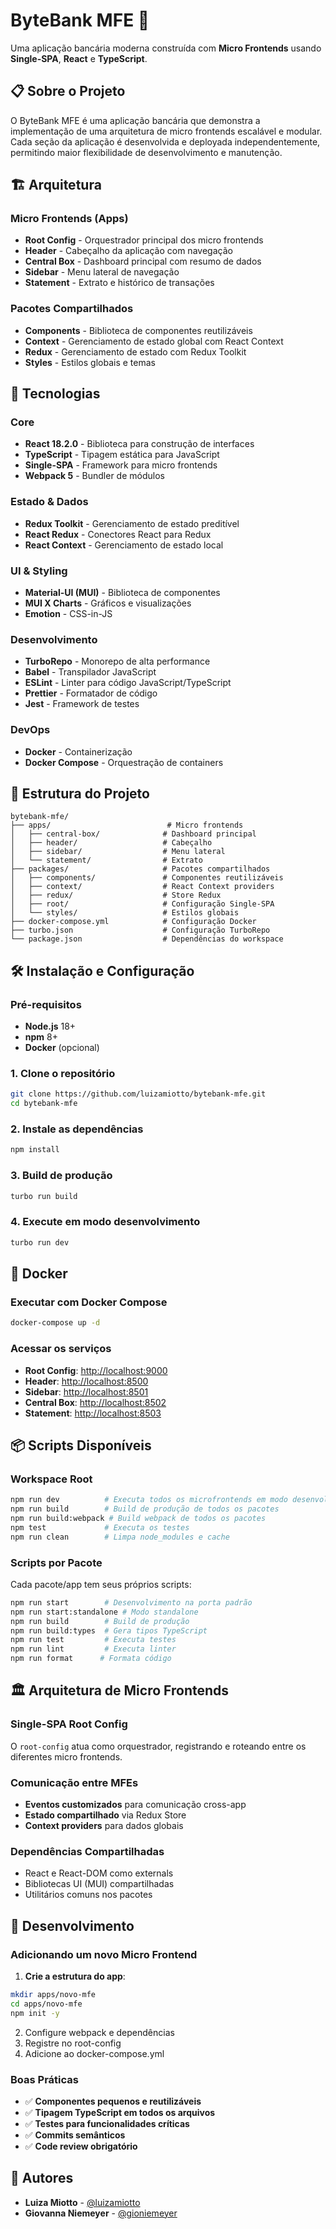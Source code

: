 # ByteBank MFE 🏦

Uma aplicação bancária moderna construída com **Micro Frontends** usando **Single-SPA**, **React** e **TypeScript**.

## 📋 Sobre o Projeto

O ByteBank MFE é uma aplicação bancária que demonstra a implementação de uma arquitetura de micro frontends escalável e modular. Cada seção da aplicação é desenvolvida e deployada independentemente, permitindo maior flexibilidade de desenvolvimento e manutenção.

## 🏗️ Arquitetura

### Micro Frontends (Apps)

- **Root Config** - Orquestrador principal dos micro frontends
- **Header** - Cabeçalho da aplicação com navegação
- **Central Box** - Dashboard principal com resumo de dados
- **Sidebar** - Menu lateral de navegação
- **Statement** - Extrato e histórico de transações

### Pacotes Compartilhados

- **Components** - Biblioteca de componentes reutilizáveis
- **Context** - Gerenciamento de estado global com React Context
- **Redux** - Gerenciamento de estado com Redux Toolkit
- **Styles** - Estilos globais e temas

## 🚀 Tecnologias

### Core

- **React 18.2.0** - Biblioteca para construção de interfaces
- **TypeScript** - Tipagem estática para JavaScript
- **Single-SPA** - Framework para micro frontends
- **Webpack 5** - Bundler de módulos

### Estado & Dados

- **Redux Toolkit** - Gerenciamento de estado preditível
- **React Redux** - Conectores React para Redux
- **React Context** - Gerenciamento de estado local

### UI & Styling

- **Material-UI (MUI)** - Biblioteca de componentes
- **MUI X Charts** - Gráficos e visualizações
- **Emotion** - CSS-in-JS

### Desenvolvimento

- **TurboRepo** - Monorepo de alta performance
- **Babel** - Transpilador JavaScript
- **ESLint** - Linter para código JavaScript/TypeScript
- **Prettier** - Formatador de código
- **Jest** - Framework de testes

### DevOps

- **Docker** - Containerização
- **Docker Compose** - Orquestração de containers

## 📁 Estrutura do Projeto

```text
bytebank-mfe/
├── apps/                          # Micro frontends
│   ├── central-box/              # Dashboard principal
│   ├── header/                   # Cabeçalho
│   ├── sidebar/                  # Menu lateral
│   └── statement/                # Extrato
├── packages/                     # Pacotes compartilhados
│   ├── components/               # Componentes reutilizáveis
│   ├── context/                  # React Context providers
│   ├── redux/                    # Store Redux
│   ├── root/                     # Configuração Single-SPA
│   └── styles/                   # Estilos globais
├── docker-compose.yml            # Configuração Docker
├── turbo.json                    # Configuração TurboRepo
└── package.json                  # Dependências do workspace
```

## 🛠️ Instalação e Configuração

### Pré-requisitos

- **Node.js** 18+
- **npm** 8+
- **Docker** (opcional)

### 1. Clone o repositório

```bash
git clone https://github.com/luizamiotto/bytebank-mfe.git
cd bytebank-mfe
```

### 2. Instale as dependências

```bash
npm install
```

### 3. Build de produção

```bash
turbo run build
```

### 4. Execute em modo desenvolvimento

```bash
turbo run dev
```

## 🐳 Docker

### Executar com Docker Compose

```bash
docker-compose up -d
```

### Acessar os serviços

- **Root Config**: <http://localhost:9000>
- **Header**: <http://localhost:8500>
- **Sidebar**: <http://localhost:8501>
- **Central Box**: <http://localhost:8502>
- **Statement**: <http://localhost:8503>

## 📦 Scripts Disponíveis

### Workspace Root

```bash
npm run dev          # Executa todos os microfrontends em modo desenvolvimento
npm run build        # Build de produção de todos os pacotes
npm run build:webpack # Build webpack de todos os pacotes
npm test             # Executa os testes
npm run clean        # Limpa node_modules e cache
```

### Scripts por Pacote

Cada pacote/app tem seus próprios scripts:

```bash
npm run start        # Desenvolvimento na porta padrão
npm run start:standalone # Modo standalone
npm run build        # Build de produção
npm run build:types  # Gera tipos TypeScript
npm run test         # Executa testes
npm run lint         # Executa linter
npm run format      # Formata código
```

## 🏛️ Arquitetura de Micro Frontends

### Single-SPA Root Config

O `root-config` atua como orquestrador, registrando e roteando entre os diferentes micro frontends.

### Comunicação entre MFEs

- **Eventos customizados** para comunicação cross-app
- **Estado compartilhado** via Redux Store
- **Context providers** para dados globais

### Dependências Compartilhadas

- React e React-DOM como externals
- Bibliotecas UI (MUI) compartilhadas
- Utilitários comuns nos pacotes

## 🔧 Desenvolvimento

### Adicionando um novo Micro Frontend

1. **Crie a estrutura do app**:

```bash
mkdir apps/novo-mfe
cd apps/novo-mfe
npm init -y
```

2. Configure webpack e dependências
3. Registre no root-config
4. Adicione ao docker-compose.yml

### Boas Práticas

- ✅ **Componentes pequenos e reutilizáveis**
- ✅ **Tipagem TypeScript em todos os arquivos**
- ✅ **Testes para funcionalidades críticas**
- ✅ **Commits semânticos**
- ✅ **Code review obrigatório**

## 👥 Autores

- **Luiza Miotto** - [@luizamiotto](https://github.com/luizamiotto)
- **Giovanna Niemeyer** - [@gioniemeyer](https://github.com/gioniemeyer)
